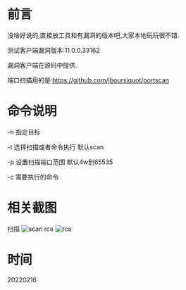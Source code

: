 # 前言
没啥好说的,直接放工具和有漏洞的版本吧,大家本地玩玩很不错.

测试客户端漏洞版本:11.0.0.33162

漏洞客户端在源码中提供.

端口扫描用的是:https://github.com/jboursiquot/portscan
# 命令说明
-h 指定目标

-t 选择扫描或者命令执行  默认scan

-p 设置扫描端口范围 默认4w到65535

-c 需要执行的命令

# 相关截图
扫描
![scan](https://github.com/TRYblog/sunlogin_rce_/blob/main/scan.png "sacn")
rce
![rce](https://github.com/TRYblog/sunlogin_rce_/blob/main/exp.png "rce")

# 时间
20220216
